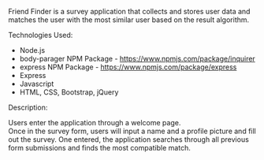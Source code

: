 Friend Finder is a survey application that collects and stores user data 
and matches the user with the most similar user based on the result algorithm.  


Technologies Used: 
- Node.js
- body-parager NPM Package - https://www.npmjs.com/package/inquirer
- express NPM Package - https://www.npmjs.com/package/express
- Express
- Javascript
-  HTML, CSS, Bootstrap, jQuery

Description:

Users enter the application through a welcome page.  
Once in the survey form, users will input a name and 
a profile picture and fill out the survey. 
 One entered, the application searches through all previous form submissions 
 and finds the most compatible match.
